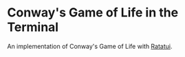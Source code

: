 # Conway's Game of Life in the Terminal

An implementation of Conway's Game of Life with [Ratatui](https://ratatui.rs/).
